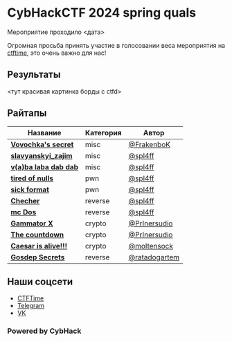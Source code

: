 # CybHackCTF 2024 spring quals

Мероприятие проходило <дата>

Огромная просьба принять участие в голосовании веса мероприятия на [ctftime](<ссылка на ивент>), это очень важно для нас!

## Результаты
<тут красивая картинка борды с ctfd>

## Райтапы

| Название | Категория | Автор | 
|----------|-----------|-------|
| **[Vovochka's secret](writeups/misc/Vovochka's_secret)** | misc | [@FrakenboK](https://github.com/FrakenboK) |
| **[slavyanskyi_zajim](writeups/misc/slavyanskyi_zajim)** | misc | [@spl4ff](https://github.com/spl4ff) |
| **[v(a)ba laba dab dab](writeups/misc/v(a)ba%20laba%20dab%20dab)** | misc | [@spl4ff](https://github.com/spl4ff) |
| **[tired of nulls](writeups/pwn/tired%20of%20nulls)** | pwn | [@spl4ff](https://github.com/spl4ff) |
| **[sick format](writeups/pwn/sick%20format)** | pwn | [@spl4ff](https://github.com/spl4ff) |
| **[Checher](writeups/reverse/Checher)** | reverse | [@spl4ff](https://github.com/spl4ff) |
| **[mc Dos](writeups/reverse/mc%20Dos)** | reverse | [@spl4ff](https://github.com/spl4ff) |
| **[Gammator X](writeups/crypto/Gammator%20X)** | crypto | [@PrInersudio](https://github.com/PrInersudio) |
| **[The countdown](writeups/crypto/The%20countdown)** | crypto | [@PrInersudio](https://github.com/PrInersudio) |
| **[Caesar is alive!!!](writeups/crypto/Caesar%20is%20alive!!!)** | crypto | [@moltensock](https://github.com/moltensock) |
| **[Gosdep Secrets](writeups/reverse/Gosdep%20Secrets)** | reverse | [@ratadogartem](https://github.com/ratadogartem) |

## Наши соцсети
- [CTFTime](https://ctftime.org/team/278998)
- [Telegram](https://t.me/kibhackctf)
- [VK](https://vk.com/cyberhackerss)

### Powered by CybHack
